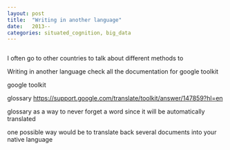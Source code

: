 ```yaml
---
layout: post
title:  "Writing in another language"
date:   2013--
categories: situated_cognition, big_data
---
```


![]()

I often go to other countries to talk about different methods to 

Writing in another language
check all the documentation for google toolkit

google toolkit



glossary https://support.google.com/translate/toolkit/answer/147859?hl=en 

glossary as a way to never forget a word since it will be automatically translated

one possible way would be to translate back several documents into your native language